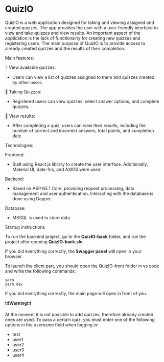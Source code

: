 # QuizIO
QuizIO is a web application designed for taking and viewing assigned and created quizzes. The app provides the user with a user-friendly interface to view and take quizzes and view results. An important aspect of the application is the lack of functionality for creating new quizzes and registering users. The main purpose of QuizIO is to provide access to already created quizzes and the results of their completion.

Main features:

❔ View available quizzes: 
- Users can view a list of quizzes assigned to them and quizzes created by other users.

📗 Taking Quizzes: 
- Registered users can view quizzes, select answer options, and complete quizzes.

💯 View results: 
- After completing a quiz, users can view their results, including the number of correct and incorrect answers, total points, and completion date.

Technologies:

Frontend:

- Built using React.js library to create the user interface. Additionally, Material UI, date-fns, and AXIOS were used.

Backend:

- Based on ASP.NET Core, providing request processing, data management and user authentication. Interacting with the database is done using Dapper.

Database:

- MSSQL is used to store data.

Startup instructions

To run the backend project, go to the **QuizIO-back** folder, and run the project after opening **QuizIO-back.sln**

If you did everything correctly, the **Swagger panel** will open in your browser.

To launch the client part, you should open the QuizIO-front folder in vs code and write the following commands:

```
yarn
yarn dev
```
If you did everything correctly, the main page will open in front of you.

❗❗❗**Warning**❗❗❗

At the moment it is not possible to add quizzes, therefore already created ones are used. To pass a certain quiz, you must enter one of the following options in the username field when logging in:

- test
- user1
- user2
- user3
- user4
